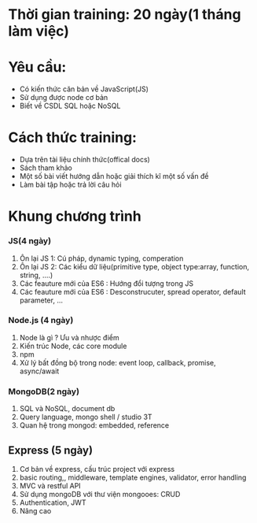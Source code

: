 # Thời gian training: 20 ngày\(1 tháng làm việc\)

# Yêu cầu:

* Có kiến thức căn bản về JavaScript\(JS\)
* Sử dụng được node cơ bản
* Biết về CSDL SQL hoặc NoSQL

# Cách thức training:

* Dựa trên tài liệu chính thức\(offical docs\)
* Sách tham khảo
* Một số bài viết hướng dẫn hoặc giải thích kĩ một số vấn đề
* Làm bài tập hoặc trả lời câu hỏi

# Khung chương trình

### JS\(4 ngày\)

1. Ôn lại JS 1: Cú pháp, dynamic typing,  comperation
2. Ôn lại JS 2: Các kiểu dữ liệu\(primitive type, object type:array, function, string, ....\)
3. Các feauture mới của ES6 : Hướng đổi tượng trong JS
4. Các feauture mới của ES6 : Desconstrucuter, spread operator, default parameter, ...

### Node.js \(4 ngày\)

1. Node là gì ? Ưu và nhược điểm
2. Kiến trúc Node, các core module 
3. npm
4. Xử lý bất đồng bộ trong node: event loop, callback, promise, async/await

### MongoDB\(2 ngày\)

1. SQL và NoSQL, document db
2. Query language, mongo shell / studio 3T
3. Quan hệ trong mongod: embedded, reference

## Express \(5 ngày\)

1. Cơ bản về express, cấu trúc project với express
2. basic routing,,  middleware, template engines, validator, error handling
3. MVC và restful API
4. Sử dụng mongoDB với thư viện mongooes: CRUD
5. Authentication, JWT
6. Nâng cao



